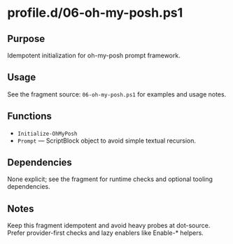 profile.d/06-oh-my-posh.ps1
===========================

Purpose
-------
Idempotent initialization for oh-my-posh prompt framework.

Usage
-----
See the fragment source: `06-oh-my-posh.ps1` for examples and usage notes.

Functions
---------
- `Initialize-OhMyPosh`
- `Prompt` — ScriptBlock object to avoid simple textual recursion.

Dependencies
------------
None explicit; see the fragment for runtime checks and optional tooling dependencies.

Notes
-----
Keep this fragment idempotent and avoid heavy probes at dot-source. Prefer provider-first checks and lazy enablers like Enable-* helpers.
